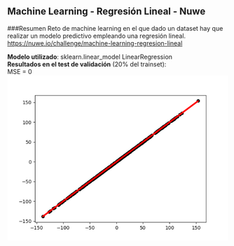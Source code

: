 ## Machine Learning - Regresión Lineal - Nuwe

###Resumen
Reto de machine learning en el que dado un dataset hay que realizar un modelo predictivo empleando una regresión lineal.
https://nuwe.io/challenge/machine-learning-regresion-lineal

__Modelo utilizado__: sklearn.linear_model LinearRegression<br>
__Resultados en el test de validación__ (20% del trainset):<br>
MSE = 0
![Image alt text](plots/regression.png?raw=true)